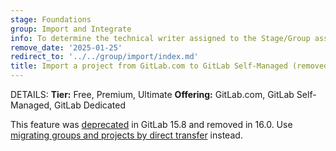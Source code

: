 ```yaml
---
stage: Foundations
group: Import and Integrate
info: To determine the technical writer assigned to the Stage/Group associated with this page, see https://handbook.gitlab.com/handbook/product/ux/technical-writing/#assignments
remove_date: '2025-01-25'
redirect_to: '../../group/import/index.md'
title: Import a project from GitLab.com to GitLab Self-Managed (removed)
---
```


DETAILS:
**Tier:** Free, Premium, Ultimate
**Offering:** GitLab.com, GitLab Self-Managed, GitLab Dedicated

This feature was [deprecated](https://gitlab.com/gitlab-org/gitlab/-/merge_requests/108502) in GitLab 15.8
and removed in 16.0.
Use [migrating groups and projects by direct transfer](../../group/import/_index.md) instead.
